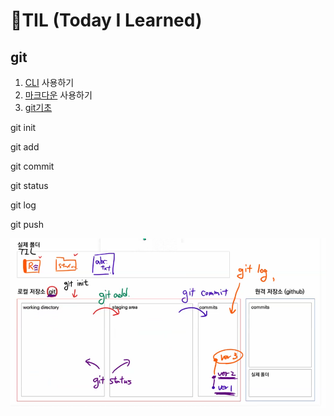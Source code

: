 # 🌱TIL (Today I Learned) 

## git

1. [CLI](./startcamp/CLI.md) 사용하기
2. [마크다운](startcamp/마크다운.md) 사용하기
2.  [git기초](startcamp/git.md)

git init

git add

git commit

git status

git log

git push

![image-20220113155922027](readme.assets/image-20220113155922027.png)